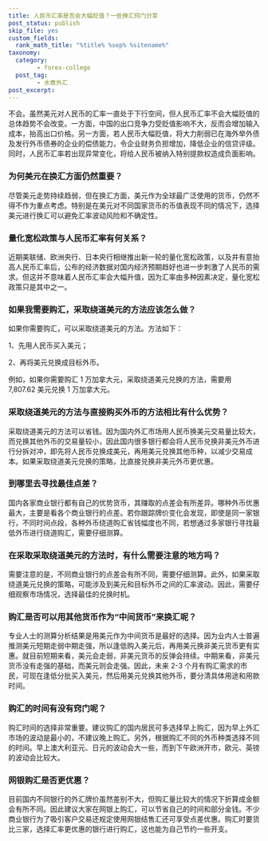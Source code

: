 ```yaml
---
title: 人民币汇率是否会大幅贬值？一些换汇窍门分享
post_status: publish
skip_file: yes
custom_fields:
  rank_math_title: "%title% %sep% %sitename%"
taxonomy:
  category:
        - forex-college
  post_tag:
        - 水煮外汇
post_excerpt: 
---
```

不会。虽然美元对人民币的汇率一直处于下行空间，但人民币汇率不会大幅贬值的总体趋势不会改变。一方面，中国的出口竞争力受贬值影响不大，反而会增加输入成本，抬高出口价格。另一方面，若人民币大幅贬值，将大力削弱已在海外举外债及发行外币债券的企业的偿债能力，令企业财务负担增加，降低企业的信贷评级。同时，人民币汇率若出现异常变化，将给人民币被纳入特别提款权造成负面影响。

### 为何美元在换汇方面仍然重要？

尽管美元走势持续趋弱，但在换汇方面，美元作为全球最广泛使用的货币，仍然不得不作为重点考虑。特别是在美元对不同国家货币的币值表现不同的情况下，选择美元进行换汇可以避免汇率波动风险和不确定性。

### 量化宽松政策与人民币汇率有何关系？

近期美联储、欧洲央行、日本央行相继推出新一轮的量化宽松政策，以及井有意抬高人民币汇率后，公布的经济数据对国内经济预期趋好也进一步刺激了人民币的需求。但这并不意味着人民币汇率会大幅升值，因为汇率由多种因素决定，量化宽松政策只是其中之一。

### 如果我需要购汇，采取绕道美元的方法应该怎么做？

如果你需要购汇，可以采取绕道美元的方法。方法如下：

1、先用人民币买入美元；

2、再将美元兑换成目标外币。

例如，如果你需要购汇 1 万加拿大元，采取绕道美元兑换的方法，需要用 7,807.62 美元兑换 1 万加拿大元。

### 采取绕道美元的方法与直接购买外币的方法相比有什么优势？

采取绕道美元的方法可以省钱。因为国内外汇市场用人民币换美元交易量比较大，而兑换其他外币的交易量较小，因此国内很多银行都会将人民币兑换非美元外币进行分拆对冲，即先将人民币兑换成美元，再用美元兑换其他币种，以减少交易成本。如果采取绕道美元兑换的策略，比直接兑换非美元外币更优惠。

### 到哪里去寻找最佳点差？

国内各家商业银行都有自己的优势货币，其赚取的点差会有所差异。哪种外币优惠最大，主要是看各个商业银行的点差。若你跟踪牌价变化会发现，即使是同一家银行，不同时间点段，各种外币绕道购汇省钱幅度也不同，若想通过多家银行寻找最低外币进行绕道购汇，需要仔细测算。

### 在采取采取绕道美元的方法时，有什么需要注意的地方吗？

需要注意的是，不同商业银行的点差会有所不同，需要仔细测算。此外，如果采取绕道美元兑换的策略，可能涉及到美元和目标外币之间的汇率波动。因此，需要仔细观察市场情况，选择最佳的兑换时机。

### 购汇是否可以用其他货币作为“中间货币”来换汇呢？

专业人士的测算分析结果是用美元作为中间货币是最好的选择。因为业内人士普遍推测美元短期走弱中期走强，所以逢低购入美元后，再用美元换非美元货币更有实惠。就目前短期来看，美元会走弱，非美元货币的反弹会持续。中期来看，非美元货币没有走强的基础，而美元则会走强。因此，未来 2-3 个月有购汇需求的市民，可现在逢低分批买入美元，然后用美元兑换其他外币，要分清具体用途和用款时间。

### 购汇的时间有没有窍门呢？

购汇时间的选择非常重要。建议购汇的国内居民可多选择早上购汇，因为早上外汇市场的波动是最小的，不建议晚上购汇。另外，根据购汇不同的外币种类选择不同的时间。早上澳大利亚元、日元的波动会大一些，而到下午欧洲开市，欧元、英镑的波动会比较大。

### 网银购汇是否更优惠？

目前国内不同银行的外汇牌价虽然差别不大，但购汇量比较大的情况下折算成金额会有所不同。因此建议大家在网银上购汇，可以节省自己的时间和部分金钱。不少商业银行为了吸引客户交易还规定使用网银结售汇还可享受点差优惠。购汇时要货比三家，选择汇率更优惠的银行进行购汇，这也能为自己节约一些开支。